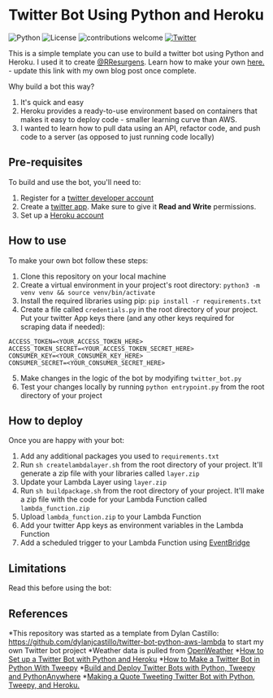# Twitter Bot Using Python and Heroku

![Python](https://img.shields.io/badge/Python-v3.8.3-brightgreen) ![License](https://img.shields.io/badge/license-MIT-blue) ![contributions welcome](https://img.shields.io/badge/contributions-welcome-brightgreen.svg?style=flat) [![Twitter](https://img.shields.io/twitter/follow/funsizeathlete.svg?style=social&label=@funsizeathlete)](https://twitter.com/funsizeathlete)

This is a simple template you can use to build a twitter bot using Python and Heroku. I used it to create [@RResurgens](https://twitter.com/RResurgens). Learn how to make your own [here.](https://dylancastillo.co/how-to-make-a-twitter-bot-for-free/) - update this link with my own blog post once complete. 
 
Why build a bot this way?
 
 1. It's quick and easy 
 2. Heroku provides a ready-to-use environment based on containers that makes it easy to deploy code - smaller learning curve than AWS.
 3. I wanted to learn how to pull data using an API, refactor code, and push code to a server (as opposed to just running code locally)
 
## Pre-requisites

To build and use the bot, you'll need to:
 
 1. Register for a [twitter developer account](https://developer.twitter.com/en)  
 2. Create a [twitter app](https://developer.twitter.com/en/portal/projects-and-apps). Make sure to give it **Read and Write** permissions.
 3. Set up a [Heroku account](https://www.heroku.com/)
 
## How to use

To make your own bot follow these steps:

1. Clone this repository on your local machine
2. Create a virtual environment in your project's root directory: `python3 -m venv venv && source venv/bin/activate`
3. Install the required libraries using pip: `pip install -r requirements.txt`
4. Create a file called `credentials.py` in the root directory of your project. Put your twitter App keys there (and any other keys required for scraping data if needed):
```
ACCESS_TOKEN=<YOUR_ACCESS_TOKEN_HERE>
ACCESS_TOKEN_SECRET=<YOUR_ACCESS_TOKEN_SECRET_HERE>
CONSUMER_KEY=<YOUR_CONSUMER_KEY_HERE>
CONSUMER_SECRET=<YOUR_CONSUMER_SECRET_HERE>
```
5. Make changes in the logic of the bot by modyifing `twitter_bot.py`
6. Test your changes locally by running `python entrypoint.py` from the root directory of your project

## How to deploy

Once you are happy with your bot:

1. Add any additional packages you used to `requirements.txt`
2. Run `sh createlambdalayer.sh` from the root directory of your project. It'll generate a zip file with your libraries called `layer.zip`
3. Update your Lambda Layer using `layer.zip`
4. Run `sh buildpackage.sh` from the root directory of your project. It'll make a zip file with the code for your Lambda Function called `lambda_function.zip`
5. Upload `lambda_function.zip` to your Lambda Function
6. Add your twitter App keys as environment variables in the Lambda Function
7. Add a scheduled trigger to your Lambda Function using [EventBridge](https://docs.aws.amazon.com/eventbridge/latest/userguide/run-lambda-schedule.html) 

## Limitations

Read this before using the bot:



## References

*This repository was started as a template from Dylan Castillo: https://github.com/dylanjcastillo/twitter-bot-python-aws-lambda to start my own Twitter bot project
*Weather data is pulled from [OpenWeather](https://home.openweathermap.org/)
*[How to Set up a Twitter Bot with Python and Heroku](https://dev.to/emcain/how-to-set-up-a-twitter-bot-with-python-and-heroku-1n39)
*[How to Make a Twitter Bot in Python With Tweepy](https://realpython.com/twitter-bot-python-tweepy/#deploying-bots-to-a-server-using-docker)
*[Build and Deploy Twitter Bots with Python, Tweepy and PythonAnywhere](https://www.twilio.com/blog/build-deploy-twitter-bots-python-tweepy-pythonanywhere)
*[Making a Quote Tweeting Twitter Bot with Python, Tweepy, and Heroku.](https://medium.com/datadriveninvestor/making-a-quote-tweeting-twitter-bot-with-python-tweepy-and-heroku-69a11cd3f47e)



